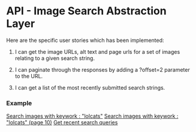 # API - Image Search Abstraction Layer

Here are the specific user stories which has been implemented:

1. I can get the image URLs, alt text and page urls for a set of images relating to a given search string.

2. I can paginate through the responses by adding a ?offset=2 parameter to the URL.

3.  I can get a list of the most recently submitted search strings.

### Example
[Search images with keywork : "lolcats"](/api/imagesearch/lolcats%20funny)
[Search images with keywork : "lolcats" (page 10)](/api/imagesearch/lolcats%20funny?offset=10)
[Get  recent search queries](/api/latest/imagesearch/)